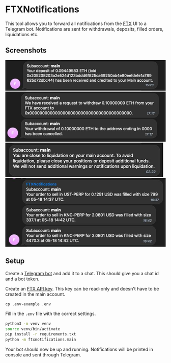 # FTXNotifications

This tool allows you to forward all notifications from the [FTX](https://ftx.com/referrals#a=premiums) UI to a Telegram bot. Notifications are sent for 
withdrawals, deposits, filled orders, liquidations etc.

## Screenshots

![Deposits](images/deposits.png) 
![Withdrawals](images/withdrawals.png) 
![Liquidations](images/liquidations.png) 
![Filled orders](images/orders.png) 

## Setup

Create a [Telegram bot](https://core.telegram.org/bots#3-how-do-i-create-a-bot) and add it to a chat. This should give 
you a chat id and a bot token.

Create an [FTX API key](https://ftx.com/settings/api#a=premiums). This key can be read-only and doesn't have to be 
created in the main account.

```
cp .env-example .env
```

Fill in the `.env` file with the correct settings.

```bash
python3 -m venv venv
source venv/bin/activate
pip install -r requirements.txt
python -m ftxnotifications.main
```

Your bot should now be up and running. Notifications will be printed in console and sent through Telegram.